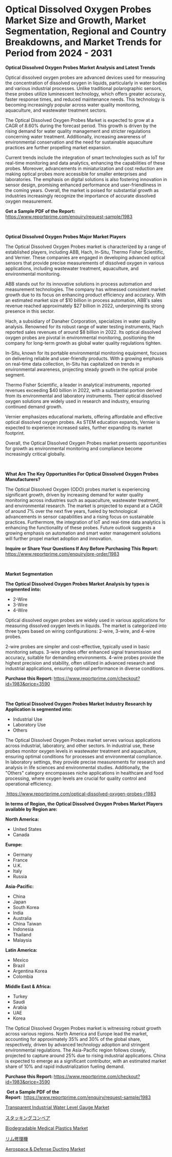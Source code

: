 <p><h1>Optical Dissolved Oxygen Probes Market Size and Growth, Market Segmentation, Regional and Country Breakdowns, and Market Trends for Period from 2024 -  2031</h1></p><p><strong>Optical Dissolved Oxygen Probes Market Analysis and Latest Trends</strong></p>
<p><p>Optical dissolved oxygen probes are advanced devices used for measuring the concentration of dissolved oxygen in liquids, particularly in water bodies and various industrial processes. Unlike traditional polarographic sensors, these probes utilize luminescent technology, which offers greater accuracy, faster response times, and reduced maintenance needs. This technology is becoming increasingly popular across water quality monitoring, aquaculture, and wastewater treatment sectors.</p><p>The Optical Dissolved Oxygen Probes Market is expected to grow at a CAGR of 8.60% during the forecast period. This growth is driven by the rising demand for water quality management and stricter regulations concerning water treatment. Additionally, increasing awareness of environmental conservation and the need for sustainable aquaculture practices are further propelling market expansion. </p><p>Current trends include the integration of smart technologies such as IoT for real-time monitoring and data analytics, enhancing the capabilities of these probes. Moreover, advancements in miniaturization and cost reduction are making optical probes more accessible for smaller enterprises and laboratories. The emphasis on digital solutions is also fostering innovation in sensor design, promising enhanced performance and user-friendliness in the coming years. Overall, the market is poised for substantial growth as industries increasingly recognize the importance of accurate dissolved oxygen measurement.</p></p>
<p><strong>Get a Sample PDF of the Report:&nbsp;</strong> <a href="https://www.reportprime.com/enquiry/request-sample/1983">https://www.reportprime.com/enquiry/request-sample/1983</a></p>
<p>&nbsp;</p>
<p><strong>Optical Dissolved Oxygen Probes Major Market Players</strong></p>
<p><p>The Optical Dissolved Oxygen Probes market is characterized by a range of established players, including ABB, Hach, In-Situ, Thermo Fisher Scientific, and Vernier. These companies are engaged in developing advanced optical sensors that provide precise measurements of dissolved oxygen in various applications, including wastewater treatment, aquaculture, and environmental monitoring.</p><p>ABB stands out for its innovative solutions in process automation and measurement technologies. The company has witnessed consistent market growth due to its focus on enhancing product efficiency and accuracy. With an estimated market size of $10 billion in process automation, ABB's sales revenue reached approximately $27 billion in 2022, underpinning its strong presence in this sector.</p><p>Hach, a subsidiary of Danaher Corporation, specializes in water quality analysis. Renowned for its robust range of water testing instruments, Hach reported sales revenues of around $8 billion in 2022. Its optical dissolved oxygen probes are pivotal in environmental monitoring, positioning the company for long-term growth as global water quality regulations tighten.</p><p>In-Situ, known for its portable environmental monitoring equipment, focuses on delivering reliable and user-friendly products. With a growing emphasis on real-time data collection, In-Situ has capitalized on trends in environmental awareness, projecting steady growth in the optical probe segment.</p><p>Thermo Fisher Scientific, a leader in analytical instruments, reported revenues exceeding $40 billion in 2022, with a substantial portion derived from its environmental and laboratory instruments. Their optical dissolved oxygen solutions are widely used in research and industry, ensuring continued demand growth.</p><p>Vernier emphasizes educational markets, offering affordable and effective optical dissolved oxygen probes. As STEM education expands, Vernier is expected to experience increased sales, further expanding its market footprint.</p><p>Overall, the Optical Dissolved Oxygen Probes market presents opportunities for growth as environmental monitoring and compliance become increasingly critical globally.</p></p>
<p>&nbsp;</p>
<p><strong>What Are The Key Opportunities For Optical Dissolved Oxygen Probes Manufacturers?</strong></p>
<p><p>The Optical Dissolved Oxygen (ODO) probes market is experiencing significant growth, driven by increasing demand for water quality monitoring across industries such as aquaculture, wastewater treatment, and environmental research. The market is projected to expand at a CAGR of around 7% over the next five years, fueled by technological advancements in sensor capabilities and a rising focus on sustainable practices. Furthermore, the integration of IoT and real-time data analytics is enhancing the functionality of these probes. Future outlook suggests a growing emphasis on automation and smart water management solutions will further propel market adoption and innovation.</p></p>
<p><strong>Inquire or Share Your Questions If Any Before Purchasing This Report:</strong> <a href="https://www.reportprime.com/enquiry/pre-order/1983">https://www.reportprime.com/enquiry/pre-order/1983</a></p>
<p>&nbsp;</p>
<p><strong>Market Segmentation</strong></p>
<p><strong>The Optical Dissolved Oxygen Probes Market Analysis by types is segmented into:</strong></p>
<p><ul><li>2-Wire</li><li>3-Wire</li><li>4-Wire</li></ul></p>
<p><p>Optical dissolved oxygen probes are widely used in various applications for measuring dissolved oxygen levels in liquids. The market is categorized into three types based on wiring configurations: 2-wire, 3-wire, and 4-wire probes. </p><p>2-wire probes are simpler and cost-effective, typically used in basic monitoring setups. 3-wire probes offer enhanced signal transmission and accuracy, suitable for demanding environments. 4-wire probes provide the highest precision and stability, often utilized in advanced research and industrial applications, ensuring optimal performance in diverse conditions.</p></p>
<p><strong>Purchase this Report:&nbsp;</strong><a href="https://www.reportprime.com/checkout?id=1983&price=3590">https://www.reportprime.com/checkout?id=1983&price=3590</a></p>
<p>&nbsp;</p>
<p><strong>The Optical Dissolved Oxygen Probes Market Industry Research by Application is segmented into:</strong></p>
<p><ul><li>Industrial Use</li><li>Laboratory Use</li><li>Others</li></ul></p>
<p><p>The Optical Dissolved Oxygen Probes market serves various applications across industrial, laboratory, and other sectors. In industrial use, these probes monitor oxygen levels in wastewater treatment and aquaculture, ensuring optimal conditions for processes and environmental compliance. In laboratory settings, they provide precise measurements for research and analysis in life sciences and environmental studies. Additionally, the "Others" category encompasses niche applications in healthcare and food processing, where oxygen levels are crucial for quality control and operational efficiency.</p></p>
<p><a href="https://www.reportprime.com/optical-dissolved-oxygen-probes-r1983">&nbsp;https://www.reportprime.com/optical-dissolved-oxygen-probes-r1983</a></p>
<p><strong>In terms of Region, the Optical Dissolved Oxygen Probes Market Players available by Region are:</strong></p>
<p>
    <p> <strong> North America: </strong>
        <ul>
            <li>United States</li>
            <li>Canada</li>
        </ul>
        </p> 
    <p> <strong> Europe: </strong>
        <ul>
            <li>Germany</li>
            <li>France</li>
            <li>U.K.</li>
            <li>Italy</li>
            <li>Russia</li>
        </ul>
        </p> 
    <p> <strong> Asia-Pacific: </strong>
        <ul>
            <li>China</li>
            <li>Japan</li>
            <li>South Korea</li>
            <li>India</li>
            <li>Australia</li>
            <li>China Taiwan</li>
            <li>Indonesia</li>
            <li>Thailand</li>
            <li>Malaysia</li>
        </ul>
        </p> 
    <p> <strong> Latin America: </strong>
        <ul>
            <li>Mexico</li>
            <li>Brazil</li>
            <li>Argentina Korea</li>
            <li>Colombia</li>
        </ul>
        </p> 
    <p> <strong> Middle East & Africa: </strong>
        <ul>
            <li>Turkey</li>
            <li>Saudi</li>
            <li>Arabia</li>
            <li>UAE</li>
            <li>Korea</li>
        </ul>
    </p>
    </p>
<p><p>The Optical Dissolved Oxygen Probes market is witnessing robust growth across various regions. North America and Europe lead the market, accounting for approximately 35% and 30% of the global share, respectively, driven by advanced technology adoption and stringent environmental regulations. The Asia-Pacific region follows closely, projected to capture around 25% due to rising industrial applications. China is expected to emerge as a significant contributor, with an estimated market share of 10% and rapid industrialization fueling demand.</p></p>
<p><strong>Purchase this Report: </strong><a href="https://www.reportprime.com/checkout?id=1983&price=3590">https://www.reportprime.com/checkout?id=1983&price=3590</a></p>
<p>&nbsp;<strong>Get a Sample PDF of the Report:&nbsp;&nbsp;</strong><a href="https://www.reportprime.com/enquiry/request-sample/1983">https://www.reportprime.com/enquiry/request-sample/1983</a></p>
<p><strong></strong></p>
<p><p><a href="https://medium.com/@clarenceuvalis67867/transparent-industrial-water-level-gauge-market-industry-trends-and-forecast-for-period-from-11f21a2f1b0f">Transparent Industrial Water Level Gauge Market</a></p><p><a href="https://medium.com/@hornbakerbarbara/%E3%82%B9%E3%82%BF%E3%83%83%E3%82%AD%E3%83%B3%E3%82%B0%E3%82%B3%E3%83%B3%E3%83%99%E3%83%A4%E3%83%BC%E5%B8%82%E5%A0%B4%E3%81%AE%E8%A6%8F%E6%A8%A1-%E3%82%B7%E3%82%A7%E3%82%A2-%E6%88%90%E9%95%B7-%E5%8F%8A%E3%81%B3%E3%82%BF%E3%82%A4%E3%83%97%E5%88%A5-%E7%94%A8%E9%80%94%E5%88%A5-%E9%89%B1%E6%A5%AD-%E9%9B%86%E7%A9%8D%E6%9D%90-%E3%82%BB%E3%83%A1%E3%83%B3%E3%83%88-%E3%81%9D%E3%81%AE%E4%BB%96-%E3%81%AE%E5%B8%82%E5%A0%B4%E5%88%86%E6%9E%90-%E5%9C%B0%E5%9F%9F%E3%81%AE%E6%B4%9E%E5%AF%9F%E3%81%A82031%E5%B9%B4%E3%81%BE%E3%81%A7%E3%81%AE%E4%BA%88%E6%B8%AC-d01b6c58b44b">スタッキングコンベア</a></p><p><a href="https://www.linkedin.com/pulse/global-biodegradable-medical-plastics-market-status-2024-2031-dan9f?trackingId=p6yo0L2DRmq%2BXQDYM5vQeg%3D%3D">Biodegradable Medical Plastics Market</a></p><p><a href="https://medium.com/@hornbakerbarbara/%E3%82%B0%E3%83%AD%E3%83%BC%E3%83%90%E3%83%AB%E3%83%AA%E3%83%A0%E4%BF%AE%E7%90%86%E6%A9%9F%E5%B8%82%E5%A0%B4%E3%83%88%E3%83%AC%E3%83%B3%E3%83%89-2024%E5%B9%B4-2031%E5%B9%B4-%E3%81%AB%E9%96%A2%E3%81%99%E3%82%8B%E6%88%A6%E7%95%A5%E7%9A%84%E3%81%AA%E3%82%A4%E3%83%B3%E3%82%B5%E3%82%A4%E3%83%88%E3%81%AF-148%E3%83%9A%E3%83%BC%E3%82%B8%E3%81%A7%E3%82%AB%E3%83%90%E3%83%BC%E3%81%95%E3%82%8C%E3%81%A6%E3%81%84%E3%81%BE%E3%81%99-55498ef88ab8">リム修理機</a></p><p><a href="https://www.linkedin.com/pulse/global-perspectives-aerospace-defense-ducting-market-0kkee?trackingId=PgKSw%2BBcQ9KkZyFKl225cg%3D%3D">Aerospace & Defense Ducting Market</a></p></p>